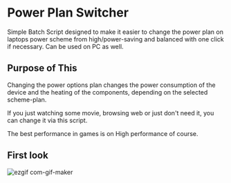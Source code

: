# Power Plan Switcher

Simple Batch Script designed to make it easier to change the power plan on laptops 
power scheme from high/power-saving and balanced with one click if necessary.
Can be used on PC as well.

## Purpose of This

Changing the power options plan changes the power consumption of the device and 
the heating of the components, depending on the selected scheme-plan. 

If you just watching some movie, browsing web or just don't need it, you can change it 
via this script. 

The best performance in games is on High performance of course.

## First look
![ezgif com-gif-maker](https://user-images.githubusercontent.com/85984736/131456494-eba83cc4-7e5f-4848-9218-baa43c712727.gif)

